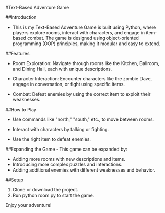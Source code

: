 #Text-Based Adventure Game

##Introduction

- This is my Text-Based Adventure Game is built using Python, where players explore rooms, interact with characters, and engage in item-based combat. The game is designed using object-oriented programming (OOP) principles, making it modular and easy to extend.


##Features

- Room Exploration: Navigate through rooms like the Kitchen, Ballroom, and Dining Hall, each with unique descriptions.

- Character Interaction: Encounter characters like the zombie Dave, engage in conversation, or fight using specific items.

- Combat: Defeat enemies by using the correct item to exploit their weaknesses.


##How to Play

- Use commands like "north," "south," etc., to move between rooms.

- Interact with characters by talking or fighting.

- Use the right item to defeat enemies.


##Expanding the Game - This game can be expanded by:

- Adding more rooms with new descriptions and items.
- Introducing more complex puzzles and interactions.
- Adding additional enemies with different weaknesses and behavior.


##Setup

1. Clone or download the project.
2. Run python room.py to start the game.

Enjoy your adventure!













